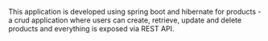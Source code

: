 This application is developed using spring boot and hibernate for products - a crud application where users can create, retrieve, update and delete products and everything is exposed via REST API.
